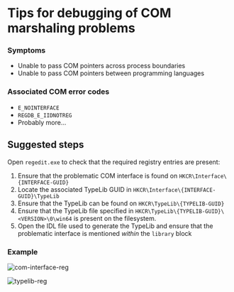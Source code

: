 # Tips for debugging of COM marshaling problems

### Symptoms
* Unable to pass COM pointers across process boundaries
* Unable to pass COM pointers between programming languages

### Associated COM error codes
* `E_NOINTERFACE`
* `REGDB_E_IIDNOTREG`
* Probably more...

## Suggested steps
Open `regedit.exe` to check that the required registry entries are present:
1. Ensure that the problematic COM interface is found on `HKCR\Interface\{INTERFACE-GUID}`
1. Locate the associated TypeLib GUID in `HKCR\Interface\{INTERFACE-GUID}\TypeLib`
1. Ensure that the TypeLib can be found on `HKCR\TypeLib\{TYPELIB-GUID}`
1. Ensure that the TypeLib file specified in `HKCR\TypeLib\{TYPELIB-GUID}\<VERSION>\0\win64` is present on the filesystem.
1. Open the IDL file used to generate the TypeLib and ensure that the problematic interface is mentioned _within_ the `library` block

### Example
![com-interface-reg](https://github.com/user-attachments/assets/dbc4edd0-12b4-4eeb-a046-974f3cb7bf75)  

![typelib-reg](https://github.com/user-attachments/assets/8e86665e-92e0-4366-bd97-8cf8b652f5b6)  
